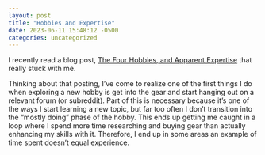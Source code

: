 ```yaml
---
layout: post
title: "Hobbies and Expertise"
date: 2023-06-11 15:48:12 -0500
categories: uncategorized
---
```

I recently read a blog post, [The Four Hobbies, and Apparent Expertise](https://brooker.co.za/blog/2023/04/20/hobbies.html) that really stuck with me.

Thinking about that posting, I’ve come to realize one of the first things I do when exploring a new hobby is get into the gear and start hanging out on a relevant forum (or subreddit). Part of this is necessary because it’s one of the ways I start learning a new topic, but far too often I don’t transition into the “mostly doing” phase of the hobby. This ends up getting me caught in a loop where I spend more time researching and buying gear than actually enhancing my skills with it. Therefore, I end up in some areas an example of time spent doesn’t equal experience.

